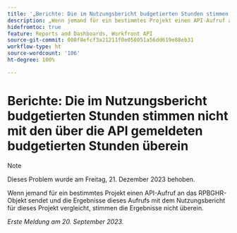```yaml
---
title: '„Berichte: Die im Nutzungsbericht budgetierten Stunden stimmen nicht mit den über die API gemeldeten budgetierten Stunden überein'
description: „Wenn jemand für ein bestimmtes Projekt einen API-Aufruf an das RPBGHR-Objekt sendet und die Ergebnisse dieses Aufrufs mit dem Nutzungsbericht für dieses Projekt vergleicht, stimmen die Ergebnisse nicht überein. „
hidefromtoc: true
feature: Reports and Dashboards, Workfront API
source-git-commit: 008f8efcf3a21211f0e058051a56dd619e88eb31
workflow-type: ht
source-wordcount: '106'
ht-degree: 100%

---
```



# Berichte: Die im Nutzungsbericht budgetierten Stunden stimmen nicht mit den über die API gemeldeten budgetierten Stunden überein

>[!NOTE]
>
>Dieses Problem wurde am Freitag, 21. Dezember 2023 behoben.

Wenn jemand für ein bestimmtes Projekt einen API-Aufruf an das RPBGHR-Objekt sendet und die Ergebnisse dieses Aufrufs mit dem Nutzungsbericht für dieses Projekt vergleicht, stimmen die Ergebnisse nicht überein.

_Erste Meldung am 20. September 2023._
